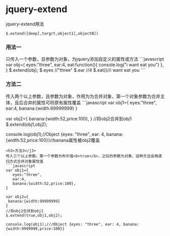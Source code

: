 # jquery-extend
jquery-extend用法

    $.extend([deep],targrt,object1[,objectN])

<h3>用法一</h3>
只传入一个参数，且参数为对象，为jquery添加自定义的属性或方法
```javascript
var obj={
   eyes:"three",
   ear:4,
   eat:function(){
      console.log("i want eat you")
   },
}
$.extend(obj);
$.eyes //"three"
$.ear //4
$.eat()//i want eat you
```
<h3>方法二</h3>
传入两个以上参数，且参数为对象，作用为为合并对象，第一个对象参数为合并主体，且后合并的属性可将原有属性覆盖
```javascript
var obj1={
   eyes:"three",
   ear:4,
   banana:{width:99999999}
}

var obj2={
banana:{width:52,price:100},
}
//将obj2合并到obj1
$.extend(obj1,obj2);

console.log(obj1);//Object {eyes: "three", ear: 4, banana:{width:52,price:100}}//banana属性被obj2覆盖
```
<h3>方法3</j3>
传入三个以上参数，第一个参数为布尔值<b>true</b>，之后的参数为对象，这种方法会用递归方式合并对象属性值
```javascript
var obj1={
   eyes:"three",
   ear:4,
   banana:{width:52,price:100},
}

var obj2={
 banana:{width:99999999}
}
//将obj2合并到obj1
$.extend(true,obj1,obj2);

console.log(obj1);///Object {eyes: "three", ear: 4, banana:{width:9999999,price:100}}
```








